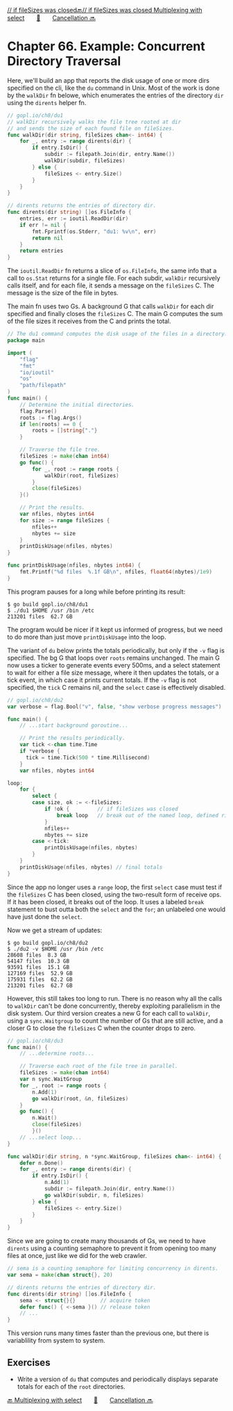 [// if fileSizes was closed🔙// if fileSizes was closed Multiplexing with select][previous-chapter]&nbsp;&nbsp;&nbsp;&nbsp;&nbsp;&nbsp;&nbsp;[🏡][readme]&nbsp;&nbsp;&nbsp;&nbsp;&nbsp;&nbsp;&nbsp;[Cancellation 🔜][upcoming-chapter]

# Chapter 66. Example: Concurrent Directory Traversal

Here, we'll build an app that reports the disk usage of one or more dirs specified on the cli, like
the `du` command in Unix. Most of the work is done by the `walkDir` fn belowe, which enumerates the
entries of the directory `dir` using the `dirents` helper fn.

```go
// gopl.io/ch8/du1
// walkDir recursively walks the file tree rooted at dir
// and sends the size of each found file on fileSizes.
func walkDir(dir string, fileSizes chan<- int64) {
    for _, entry := range dirents(dir) {
        if entry.IsDir() {
            subdir := filepath.Join(dir, entry.Name())
            walkDir(subdir, fileSizes)
        } else {
            fileSizes <- entry.Size()
        }
    }
}

// dirents returns the entries of directory dir.
func dirents(dir string) []os.FileInfo {
    entries, err := ioutil.ReadDir(dir)
    if err != nil {
        fmt.Fprintf(os.Stderr, "du1: %v\n", err)
        return nil
    }
    return entries
}
```

The `ioutil.ReadDir` fn returns a slice of `os.FileInfo`, the same info that a call to `os.Stat` 
returns for a single file. For each subdir, `walkDir` recursively calls itself, and for each file,
it sends a message on the `fileSizes` C. The message is the size of the file in bytes.

The main fn uses two Gs. A background G that calls `walkDir` for each dir specified and finally
closes the `fileSizes` C. The main G computes the sum of the file sizes it receives from the C
and prints the total.

```go
// The du1 command computes the disk usage of the files in a directory.
package main

import (
    "flag"
    "fmt"
    "io/ioutil"
    "os"
    "path/filepath"
)
func main() {
    // Determine the initial directories.
    flag.Parse()
    roots := flag.Args()
    if len(roots) == 0 {
        roots = []string{"."}
    }

    // Traverse the file tree.
    fileSizes := make(chan int64)
    go func() {
        for _, root := range roots {
            walkDir(root, fileSizes)
        }
        close(fileSizes)
    }()

    // Print the results.
    var nfiles, nbytes int64
    for size := range fileSizes {
        nfiles++
        nbytes += size
    }
    printDiskUsage(nfiles, nbytes)
}

func printDiskUsage(nfiles, nbytes int64) {
    fmt.Printf("%d files  %.1f GB\n", nfiles, float64(nbytes)/1e9)
}
```

This program pauses for a long while before printing its result:

```
$ go build gopl.io/ch8/du1
$ ./du1 $HOME /usr /bin /etc
213201 files  62.7 GB
```

The program would be nicer if it kept us informed of progress, but we need to do more than just
move `printDiskUsage` into the loop.

The variant of `du` below prints the totals periodically, but only if the `-v` flag is specified.
The bg G that loops over `roots` remains unchanged. The main G now uses a ticker to generate events
every 500ms, and a select statement to wait for either a file size message, where it then updates
the totals, or a tick event, in which case it prints current totals. If the `-v` flag is not 
specified, the `tick` C remains nil, and the `select` case is effectively disabled.

```go
// gopl.io/ch8/du2
var verbose = flag.Bool("v", false, "show verbose progress messages")

func main() {
    // ...start background goroutine...

    // Print the results periodically.
    var tick <-chan time.Time
    if *verbose {
      tick = time.Tick(500 * time.Millisecond)
    }
    var nfiles, nbytes int64

loop:
    for {
        select {
        case size, ok := <-fileSizes:
            if !ok {         // if fileSizes was closed
                break loop   // break out of the named loop, defined right above the "for"
            }
            nfiles++
            nbytes += size
        case <-tick:
            printDiskUsage(nfiles, nbytes)
        }
    }
    printDiskUsage(nfiles, nbytes) // final totals
}
```

Since the app no longer uses a `range` loop, the first `select` case must test if the `fileSizes`
C has been closed, using the two-result form of receive ops. If it has been closed, it breaks out
of the loop. It uses a labeled `break` statement to bust outta both the `select` and the `for`; an
unlabeled one would have just done the `select`.

Now we get a stream of updates:

```
$ go build gopl.io/ch8/du2
$ ./du2 -v $HOME /usr /bin /etc
28608 files  8.3 GB
54147 files  10.3 GB
93591 files  15.1 GB
127169 files  52.9 GB
175931 files  62.2 GB
213201 files  62.7 GB
```

However, this still takes too long to run. There is no reason why all the calls to `walkDir` can't
be done concurrently, thereby exploiting parallelism in the disk system. Our third version creates
a new G for each call to `walkDir`, using a `sync.Waitgroup` to count the number of Gs that are
still active, and a closer G to close the `fileSizes` C when the counter drops to zero.

```go
// gopl.io/ch8/du3
func main() {
    // ...determine roots...

    // Traverse each root of the file tree in parallel.
    fileSizes := make(chan int64)
    var n sync.WaitGroup
    for _, root := range roots {
        n.Add(1)
        go walkDir(root, &n, fileSizes)
    }
    go func() {
        n.Wait()
        close(fileSizes)
		}()
    // ...select loop...
}

func walkDir(dir string, n *sync.WaitGroup, fileSizes chan<- int64) {
    defer n.Done()
    for _, entry := range dirents(dir) {
        if entry.IsDir() {
            n.Add(1)
            subdir := filepath.Join(dir, entry.Name())
            go walkDir(subdir, n, fileSizes)
        } else {
            fileSizes <- entry.Size()
        }
    }
}
```

Since we are going to create many thousands of Gs, we need to have `dirents` using a counting
semaphore to prevent it from opening too many files at once, just like we did for the web crawler.

```go
// sema is a counting semaphore for limiting concurrency in dirents.
var sema = make(chan struct{}, 20)

// dirents returns the entries of directory dir.
func dirents(dir string) []os.FileInfo {
    sema <- struct{}{}        // acquire token
    defer func() { <-sema }() // release token
    // ...
}
```

This version runs many times faster than the previous one, but there is variablility from system to
system.

## Exercises

* Write a version of `du` that computes and periodically displays separate totals for each of the
`root` directories.

[🔙 Multiplexing with select][previous-chapter]&nbsp;&nbsp;&nbsp;&nbsp;&nbsp;&nbsp;&nbsp;[🏡][readme]&nbsp;&nbsp;&nbsp;&nbsp;&nbsp;&nbsp;&nbsp;[Cancellation 🔜][upcoming-chapter]

[readme]: README.md
[previous-chapter]: ch065-multiplexing-with-select.md
[upcoming-chapter]: ch067-cancellation.md
